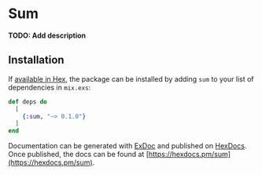 # Sum

**TODO: Add description**

## Installation

If [available in Hex](https://hex.pm/docs/publish), the package can be installed
by adding `sum` to your list of dependencies in `mix.exs`:

```elixir
def deps do
  [
    {:sum, "~> 0.1.0"}
  ]
end
```

Documentation can be generated with [ExDoc](https://github.com/elixir-lang/ex_doc)
and published on [HexDocs](https://hexdocs.pm). Once published, the docs can
be found at [https://hexdocs.pm/sum](https://hexdocs.pm/sum).

